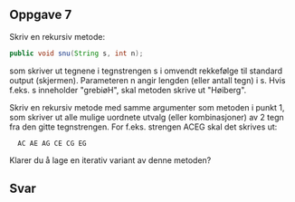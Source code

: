 ## Oppgave 7

Skriv en rekursiv metode:

````java
public void snu(String s, int n);
````

som skriver ut tegnene i tegnstrengen s i omvendt rekkefølge til standard output (skjermen). Parameteren n angir lengden (eller antall tegn) i s. Hvis f.eks. s inneholder "grebiøH", skal metoden skrive ut "Høiberg".

Skriv en rekursiv metode med samme argumenter som metoden i punkt 1, som skriver ut alle mulige uordnete utvalg (eller kombinasjoner) av 2 tegn fra den gitte tegnstrengen. For f.eks. strengen ACEG skal det skrives ut:

      AC AE AG CE CG EG 

Klarer du å lage en iterativ variant av denne metoden?

## Svar